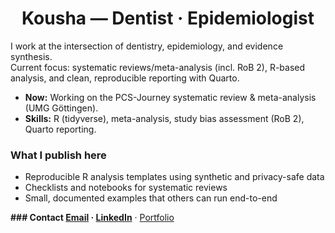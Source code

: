 <h1 align="center">Kousha — Dentist · Epidemiologist</h1>

I work at the intersection of dentistry, epidemiology, and evidence synthesis.  
Current focus: systematic reviews/meta-analysis (incl. RoB 2), R-based analysis, and clean, reproducible reporting with Quarto.

- **Now:** Working on the PCS-Journey systematic review & meta-analysis (UMG Göttingen).
- **Skills:** R (tidyverse), meta-analysis, study bias assessment (RoB 2), Quarto reporting.

### What I publish here
- Reproducible R analysis templates using synthetic and privacy-safe data
- Checklists and notebooks for systematic reviews
- Small, documented examples that others can run end-to-end


**### Contact
[Email](mailto:koushasarpari@gmail.com) · [LinkedIn](https://linkedin.com/in/koushasarpari)** ·  [Portfolio](https://kousha1234.github.io/Research-portfolio/)
